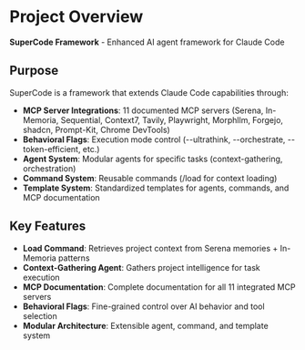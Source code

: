 # Project Overview

**SuperCode Framework** - Enhanced AI agent framework for Claude Code

## Purpose

SuperCode is a framework that extends Claude Code capabilities through:
- **MCP Server Integrations**: 11 documented MCP servers (Serena, In-Memoria, Sequential, Context7, Tavily, Playwright, Morphllm, Forgejo, shadcn, Prompt-Kit, Chrome DevTools)
- **Behavioral Flags**: Execution mode control (--ultrathink, --orchestrate, --token-efficient, etc.)
- **Agent System**: Modular agents for specific tasks (context-gathering, orchestration)
- **Command System**: Reusable commands (/load for context loading)
- **Template System**: Standardized templates for agents, commands, and MCP documentation

## Key Features

- **Load Command**: Retrieves project context from Serena memories + In-Memoria patterns
- **Context-Gathering Agent**: Gathers project intelligence for task execution
- **MCP Documentation**: Complete documentation for all 11 integrated MCP servers
- **Behavioral Flags**: Fine-grained control over AI behavior and tool selection
- **Modular Architecture**: Extensible agent, command, and template system
